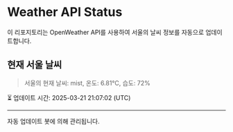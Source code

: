 
# Weather API Status

이 리포지토리는 OpenWeather API를 사용하여 서울의 날씨 정보를 자동으로 업데이트합니다.

## 현재 서울 날씨
> 서울의 현재 날씨: mist, 온도: 6.81°C, 습도: 72%

⏳ 업데이트 시간: 2025-03-21 21:07:02 (UTC)

---
자동 업데이트 봇에 의해 관리됩니다.

